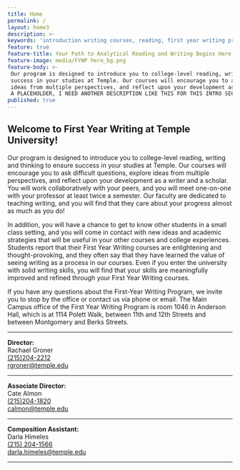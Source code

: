 ```yaml
---
title: Home
permalink: /
layout: home3
description: >-
keywords: 'introduction writing courses, reading, first year writing program'
feature: true
feature-title: Your Path to Analytical Reading and Writing Begins Here!
feature-image: media/FYWP hero_bg.png
feature-body: >-
 Our program is designed to introduce you to college-level reading, writing and thinking to ensure 
 success in your studies at Temple. Our courses will encourage you to ask difficult questions, explore 
 ideas from multiple perspectives, and reflect upon your development as a writer and a scholar.THIS IS
 A PLACEHOLDER, I NEED ANOTHER DESCRIPTION LIKE THIS FOR THIS INTRO SECTION.
published: true
---
```

## Welcome to First Year Writing at Temple University! 
Our program is designed to introduce you to college-level reading, writing and thinking to ensure success in your studies at Temple. Our courses will encourage you to ask difficult questions, explore ideas from multiple perspectives, and reflect upon your development as a writer and a scholar. You will work collaboratively with your peers, and you will meet one-on-one with your professor at least twice a semester. Our faculty are dedicated to teaching writing, and you will find that they care about your progress almost as much as you do! 

In addition, you will have a chance to get to know other students in a small class setting, and you will come in contact with new ideas and academic strategies that will be useful in your other courses and college experiences. Students report that their First Year Writing courses are enlightening and thought-provoking, and they often say that they have learned the value of seeing writing as a process in our courses. Even if you enter the university with solid writing skills, you will find that your skills are meaningfully improved and refined through your First Year Writing courses. 

If you have any questions about the First-Year Writing Program, we invite you to stop by the office or contact us via phone or email. The Main Campus office of the First Year Writing Program is room 1046 in Anderson Hall, which is at 1114 Polett Walk, between 11th and 12th Streets and between Montgomery and Berks Streets.

___

  **Director:**  
   Rachael Groner     
   [(215)204-2212](tel:2152042212)    
   [rgroner@temple.edu](mailto:rgroner@temple.edu)    
   
   ___
   
   **Associate Director:**  
   Cate Almon   
   [(215)204-1820](tel:2152041820)    
   [calmon@temple.edu](mailto:calmon@temple.edu)  
   
   ___
   
   **Composition Assistant:**  
   Darla Himeles    
   [(215) 204-1566](tel:2152041566)  
   [darla.himeles@temple.edu](mailto:darla.himeles@temple.edu)  
   
   ___
   
